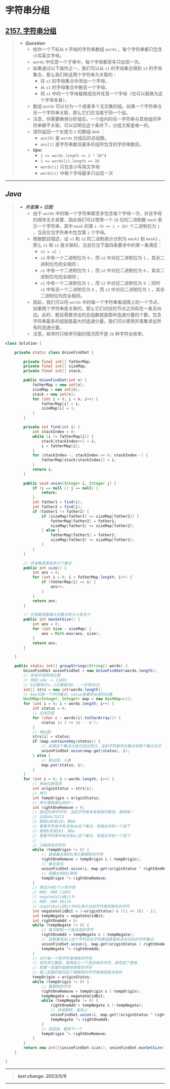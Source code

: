 # 字符串分组

## [2157. 字符串分组](https://leetcode.cn/problems/groups-of-strings/)

> - ***Question***
>   - 给你一个下标从 `0` 开始的字符串数组 `words` 。每个字符串都只包含小写英文字母。
>   - `words` 中任意一个子串中，每个字母都至多只出现一次。
>   - 如果通过以下操作之一，我们可以从 `s1` 的字母集合得到 `s2` 的字母集合，那么我们称这两个字符串为关联的：
>     - 往 `s1` 的字母集合中添加一个字母。
>     - 从 `s1` 的字母集合中删去一个字母。
>     - 将 `s1` 中的一个字母替换成另外任意一个字母（也可以替换为这个字母本身）。
>   - 数组 `words` 可以分为一个或者多个无交集的组。如果一个字符串与另一个字符串关联，那么它们应当属于同一个组。
>   - 注意，你需要确保分好组后，一个组内的任一字符串与其他组的字符串都不关联。可以证明在这个条件下，分组方案是唯一的。
>   - 请你返回一个长度为 `2` 的数组 ans ：
>     - `ans[0]` 是 `words` 分组后的总组数。
>     - `ans[1]` 是字符串数目最多的组所包含的字符串数目。
>   - ***tips:***
>     - `1 <= words.length <= 2 * 10^4`
>     - `1 <= words[i].length <= 26`
>     - `words[i]` 只包含小写英文字母
>     - `words[i]` 中每个字母最多只出现一次

---

## *Java*

> - ***并查集 + 位图***
>   - 由于 `words` 中的每一个字符串都至多包含每个字母一次，并且字母的顺序无关紧要，因此我们可以使用一个 `26` 位的二进制数 `mask` 表示一个字符串，其中 `mask` 的第 `i (0 <= i < 26)` 个二进制位为 `1` ，当且仅当字符串中包含第 `i` 个字母。
>   - 根据题目描述，设 `s1` 和 `s2` 的二进制表示分别为 `mask1` 和 `mask2` ，那么 `s1` 和 `s2` 是关联的，当且仅当下面四条要求中的某一条满足：
>     - `s1 = s2` ；
>     - `s1` 中有一个二进制位为 `0` ，而 `s2` 中对应二进制位为 `1` ，其余二进制位均完全相同；
>     - `s1` 中有一个二进制位为 `1` ，而 `s2` 中对应二进制位为 `0` ，其余二进制位均完全相同；
>     - `s1` 中有一个二进制位为 `1` ，而 `s2` 中对应二进制位为 `0` ；同时 `s1` 中有另一个二进制位为 `0` ，而 `s2` 中对应二进制位为 `1` ，其余二进制位均完全相同。
>   - 因此，我们可以将 `words` 中的每一个字符串看成图上的一个节点，如果两个字符串是关联的，那么它们对应的节点之间存在一条无向边。此时，题目需要求出的总组数就是图中连通分量的个数，包含字符串最多的组就是最大的连通分量。我们可以使用并查集求出所有的连通分量。
>   - 注意，枚举时只枚举可能的情况而不是 `26` 种字符全枚举。

```java
class Solution {

    private static class UnionFindSet {

        private final int[] fatherMap;
        private final int[] sizeMap;
        private final int[] stack;

        public UnionFindSet(int n) {
            fatherMap = new int[n];
            sizeMap = new int[n];
            stack = new int[n];
            for (int i = 0; i < n; i++) {
                fatherMap[i] = i;
                sizeMap[i] = 1;
            }
        }

        private int find(int i) {
            int stackIndex = 0;
            while (i != fatherMap[i]) {
                stack[stackIndex++] = i;
                i = fatherMap[i];
            }
            for (stackIndex--; stackIndex >= 0; stackIndex--) {
                fatherMap[stack[stackIndex]] = i;
            }
            return i;
        }

        public void union(Integer i, Integer j) {
            if (i == null || j == null) {
                return;
            }
            int father1 = find(i);
            int father2 = find(j);
            if (father1 != father2) {
                if (sizeMap[father1] >= sizeMap[father2]) {
                    fatherMap[father2] = father1;
                    sizeMap[father1] += sizeMap[father2];
                } else {
                    fatherMap[father1] = father2;
                    sizeMap[father2] += sizeMap[father1];
                }
            }
        }

        // 并查集里面有多少个集合
        public int size() {
            int ans = 0;
            for (int i = 0; i < fatherMap.length; i++) {
                if (fatherMap[i] == i) {
                    ans++;
                }
            }
            return ans;
        }

        // 并查集里面最大的集合的大小是多少
        public int maxSetSize() {
            int ans = 0;
            for (int size : sizeMap) {
                ans = Math.max(ans, size);
            }
            return ans;
        }

    }

    public static int[] groupStrings(String[] words) {
        UnionFindSet unionFindSet = new UnionFindSet(words.length);
        // 所有字母转成位图
        // 例如 ade -> 11001
        // 0位置表示a，1位置表示b...一共有26位
        int[] strs = new int[words.length];
        // key代表一个字符集合，value是最早出现的位置
        HashMap<Integer, Integer> map = new HashMap<>();
        for (int i = 0; i < words.length; i++) {
            int status = 0;
            // 生成位图
            for (char c : words[i].toCharArray()) {
                status |= 1 << (c - 'a');
            }
            // 填位图
            strs[i] = status;
            if (map.containsKey(status)) {
                // 如果这个集合之前已经出现过，当前字符串所在集合和那个集合合并
                unionFindSet.union(map.get(status), i);
            } else {
                // 新出现，入表
                map.put(status, i);
            }
        }
        for (int i = 0; i < words.length; i++) {
            // 原始位图信息
            int originStatus = strs[i];
            // 拷贝
            int tempOrigin = originStatus;
            // 用于提取最右侧的一
            int rightOneRemove = 0;
            // 尝试26种字符中，当前字符串本来就有的那些，删除掉！
            // 比如abc为111
            // 删除a变成110，即ab
            // 看看字符串中有没有ab这个集合，有就合并到一个组下
            // 删除b变成101，即ac
            // 看看字符串中有没有ac这个集合，有就合并到一个组下
            // ...
            // 只删除有的字符
            while (tempOrigin != 0) {
                // 提取最右侧的1表示要删除的字符
                rightOneRemove = tempOrigin & (-tempOrigin);
                // 集合查找
                unionFindSet.union(i, map.get(originStatus ^ rightOneRemove));
                // 把最右侧的1移除
                tempOrigin ^= rightOneRemove;
            }
            // 假设只有5个小写字母
            // 000..000 11001
            // negateValidBit为
            // 000..000 00110
            // negateValidBit中的1表示当前字符串所缺失的字符
            int negateValidBit = (~originStatus) & ((1 << 26) - 1);
            int tempNegate = negateValidBit;
            int rightOneAdd = 0;
            while (tempNegate != 0) {
                // 每次提取一个我没有的字符
                rightOneAdd = tempNegate & (-tempNegate);
                // 我看看我加上这个字符后在字符数组里面有没有对应的字符集合
                unionFindSet.union(i, map.get(originStatus | rightOneAdd));
                tempNegate ^= rightOneAdd;
            }
            // 对于每一个原字符串拥有的字符
            // 我先将它删除，我再加上一个我没有的字符，就完成了替换
            // 即第一层循环是删除拥有的字符
            // 第二层循环是将这个被删除的字符替换成我没有的
            tempOrigin = originStatus;
            while (tempOrigin != 0) {
                // 要删除的字符
                rightOneRemove = tempOrigin & (-tempOrigin);
                tempNegate = negateValidBit;
                while (tempNegate != 0) {
                    rightOneAdd = tempNegate & (-tempNegate);
                    // 异或删除，或加上
                    unionFindSet.union(i, map.get((originStatus ^ rightOneRemove) | rightOneAdd));
                    tempNegate ^= rightOneAdd;
                }
                // 加回来，删除下一个
                tempOrigin ^= rightOneRemove;
            }
        }
        return new int[]{unionFindSet.size(), unionFindSet.maxSetSize()};
    }

}
```

---

> ***last change: 2023/5/9***

---
